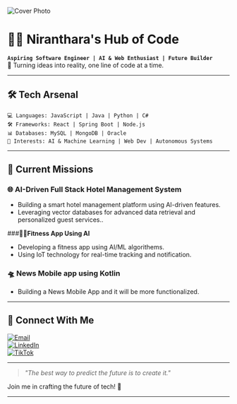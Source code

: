 ![Cover Photo](https://i.postimg.cc/x8DjH2M4/Software-developer-3.png)

# 👨‍💻 **Niranthara's Hub of Code**

**`Aspiring Software Engineer | AI & Web Enthusiast | Future Builder`**  
🌟 Turning ideas into reality, one line of code at a time.  

---

## 🛠️ **Tech Arsenal**

```plaintext
💻 Languages: JavaScript | Java | Python | C#  
🛠️ Frameworks: React | Spring Boot | Node.js  
📊 Databases: MySQL | MongoDB | Oracle  
🚀 Interests: AI & Machine Learning | Web Dev | Autonomous Systems
```

---

## 🚀 **Current Missions**

### 🌐 **AI-Driven Full Stack Hotel Management System**
- Building a smart hotel management platform using AI-driven features.
- Leveraging vector databases for advanced data retrieval and personalized guest services..  

###🏋🏽**Fitness App Using AI**
- Developing a fitness app using AI/ML algorithems.
- Using IoT technology for real-time tracking and notification.

### 🛸 **News Mobile app using Kotlin**  
- Building a News Mobile App and it will be more functionalized.  

---


## 🌌 **Connect With Me**

[![Email](https://img.shields.io/badge/Email-nirantharadharmarathna2004%40gmail.com-red?style=for-the-badge&logo=gmail&logoColor=white)](mailto:nirantharadharmarathna2004@gmail.com)  
[![LinkedIn](https://img.shields.io/badge/LinkedIn-Niranthara%20Dharmarathna-blue?style=for-the-badge&logo=linkedin&logoColor=white)](https://www.linkedin.com/in/niranthara-dharmarathna)  
[![TikTok](https://img.shields.io/badge/TikTok-@codingbyniranthara-black?style=for-the-badge&logo=tiktok&logoColor=white)](https://www.tiktok.com/@codingbyniranthara?is_from_webapp=1&sender_device=pc)

---

> _"The best way to predict the future is to create it."_  

Join me in crafting the future of tech! 🚀  

---
